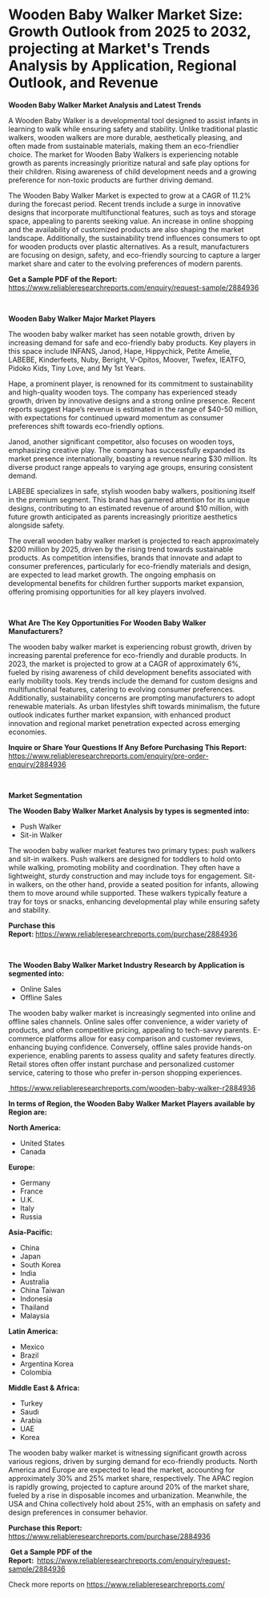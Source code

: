 <p><h1>Wooden Baby Walker Market Size: Growth Outlook from 2025 to 2032, projecting at Market's Trends Analysis by Application, Regional Outlook, and Revenue</h1></p><p><strong>Wooden Baby Walker Market Analysis and Latest Trends</strong></p>
<p><p>A Wooden Baby Walker is a developmental tool designed to assist infants in learning to walk while ensuring safety and stability. Unlike traditional plastic walkers, wooden walkers are more durable, aesthetically pleasing, and often made from sustainable materials, making them an eco-friendlier choice. The market for Wooden Baby Walkers is experiencing notable growth as parents increasingly prioritize natural and safe play options for their children. Rising awareness of child development needs and a growing preference for non-toxic products are further driving demand. </p><p>The Wooden Baby Walker Market is expected to grow at a CAGR of 11.2% during the forecast period. Recent trends include a surge in innovative designs that incorporate multifunctional features, such as toys and storage space, appealing to parents seeking value. An increase in online shopping and the availability of customized products are also shaping the market landscape. Additionally, the sustainability trend influences consumers to opt for wooden products over plastic alternatives. As a result, manufacturers are focusing on design, safety, and eco-friendly sourcing to capture a larger market share and cater to the evolving preferences of modern parents.</p></p>
<p><strong>Get a Sample PDF of the Report:&nbsp;</strong> <a href="https://www.reliableresearchreports.com/enquiry/request-sample/2884936?utm_campaign=2264&utm_medium=2&utm_source=Github&utm_content=ia&utm_term=13032025&utm_id=wooden-baby-walker">https://www.reliableresearchreports.com/enquiry/request-sample/2884936</a></p>
<p>&nbsp;</p>
<p><strong>Wooden Baby Walker Major Market Players</strong></p>
<p><p>The wooden baby walker market has seen notable growth, driven by increasing demand for safe and eco-friendly baby products. Key players in this space include INFANS, Janod, Hape, Hippychick, Petite Amelie, LABEBE, Kinderfeets, Nuby, Beright, V-Opitos, Moover, Twefex, IEATFO, Pidoko Kids, Tiny Love, and My 1st Years.</p><p>Hape, a prominent player, is renowned for its commitment to sustainability and high-quality wooden toys. The company has experienced steady growth, driven by innovative designs and a strong online presence. Recent reports suggest Hape’s revenue is estimated in the range of $40-50 million, with expectations for continued upward momentum as consumer preferences shift towards eco-friendly options.</p><p>Janod, another significant competitor, also focuses on wooden toys, emphasizing creative play. The company has successfully expanded its market presence internationally, boasting a revenue nearing $30 million. Its diverse product range appeals to varying age groups, ensuring consistent demand.</p><p>LABEBE specializes in safe, stylish wooden baby walkers, positioning itself in the premium segment. This brand has garnered attention for its unique designs, contributing to an estimated revenue of around $10 million, with future growth anticipated as parents increasingly prioritize aesthetics alongside safety.</p><p>The overall wooden baby walker market is projected to reach approximately $200 million by 2025, driven by the rising trend towards sustainable products. As competition intensifies, brands that innovate and adapt to consumer preferences, particularly for eco-friendly materials and design, are expected to lead market growth. The ongoing emphasis on developmental benefits for children further supports market expansion, offering promising opportunities for all key players involved.</p></p>
<p>&nbsp;</p>
<p><strong>What Are The Key Opportunities For Wooden Baby Walker Manufacturers?</strong></p>
<p><p>The wooden baby walker market is experiencing robust growth, driven by increasing parental preference for eco-friendly and durable products. In 2023, the market is projected to grow at a CAGR of approximately 6%, fueled by rising awareness of child development benefits associated with early mobility tools. Key trends include the demand for custom designs and multifunctional features, catering to evolving consumer preferences. Additionally, sustainability concerns are prompting manufacturers to adopt renewable materials. As urban lifestyles shift towards minimalism, the future outlook indicates further market expansion, with enhanced product innovation and regional market penetration expected across emerging economies.</p></p>
<p><strong>Inquire or Share Your Questions If Any Before Purchasing This Report:</strong> <a href="https://www.reliableresearchreports.com/enquiry/pre-order-enquiry/2884936?utm_campaign=2264&utm_medium=2&utm_source=Github&utm_content=ia&utm_term=13032025&utm_id=wooden-baby-walker">https://www.reliableresearchreports.com/enquiry/pre-order-enquiry/2884936</a></p>
<p>&nbsp;</p>
<p><strong>Market Segmentation</strong></p>
<p><strong>The Wooden Baby Walker Market Analysis by types is segmented into:</strong></p>
<p><ul><li>Push Walker</li><li>Sit-in Walker</li></ul></p>
<p><p>The wooden baby walker market features two primary types: push walkers and sit-in walkers. Push walkers are designed for toddlers to hold onto while walking, promoting mobility and coordination. They often have a lightweight, sturdy construction and may include toys for engagement. Sit-in walkers, on the other hand, provide a seated position for infants, allowing them to move around while supported. These walkers typically feature a tray for toys or snacks, enhancing developmental play while ensuring safety and stability.</p></p>
<p><strong>Purchase this Report:&nbsp;</strong><a href="https://www.reliableresearchreports.com/purchase/2884936?utm_campaign=2264&utm_medium=2&utm_source=Github&utm_content=ia&utm_term=13032025&utm_id=wooden-baby-walker">https://www.reliableresearchreports.com/purchase/2884936</a></p>
<p>&nbsp;</p>
<p><strong>The Wooden Baby Walker Market Industry Research by Application is segmented into:</strong></p>
<p><ul><li>Online Sales</li><li>Offline Sales</li></ul></p>
<p><p>The wooden baby walker market is increasingly segmented into online and offline sales channels. Online sales offer convenience, a wider variety of products, and often competitive pricing, appealing to tech-savvy parents. E-commerce platforms allow for easy comparison and customer reviews, enhancing buying confidence. Conversely, offline sales provide hands-on experience, enabling parents to assess quality and safety features directly. Retail stores often offer instant purchase and personalized customer service, catering to those who prefer in-person shopping experiences.</p></p>
<p><a href="https://www.reliableresearchreports.com/wooden-baby-walker-r2884936?utm_campaign=2264&utm_medium=2&utm_source=Github&utm_content=ia&utm_term=13032025&utm_id=wooden-baby-walker">&nbsp;https://www.reliableresearchreports.com/wooden-baby-walker-r2884936</a></p>
<p><strong>In terms of Region, the Wooden Baby Walker Market Players available by Region are:</strong></p>
<p>
    <p> <strong> North America: </strong>
        <ul>
            <li>United States</li>
            <li>Canada</li>
        </ul>
        </p> 
    <p> <strong> Europe: </strong>
        <ul>
            <li>Germany</li>
            <li>France</li>
            <li>U.K.</li>
            <li>Italy</li>
            <li>Russia</li>
        </ul>
        </p> 
    <p> <strong> Asia-Pacific: </strong>
        <ul>
            <li>China</li>
            <li>Japan</li>
            <li>South Korea</li>
            <li>India</li>
            <li>Australia</li>
            <li>China Taiwan</li>
            <li>Indonesia</li>
            <li>Thailand</li>
            <li>Malaysia</li>
        </ul>
        </p> 
    <p> <strong> Latin America: </strong>
        <ul>
            <li>Mexico</li>
            <li>Brazil</li>
            <li>Argentina Korea</li>
            <li>Colombia</li>
        </ul>
        </p> 
    <p> <strong> Middle East & Africa: </strong>
        <ul>
            <li>Turkey</li>
            <li>Saudi</li>
            <li>Arabia</li>
            <li>UAE</li>
            <li>Korea</li>
        </ul>
    </p>
    </p>
<p><p>The wooden baby walker market is witnessing significant growth across various regions, driven by surging demand for eco-friendly products. North America and Europe are expected to lead the market, accounting for approximately 30% and 25% market share, respectively. The APAC region is rapidly growing, projected to capture around 20% of the market share, fueled by a rise in disposable incomes and urbanization. Meanwhile, the USA and China collectively hold about 25%, with an emphasis on safety and design preferences in consumer behavior.</p></p>
<p><strong>Purchase this Report: </strong><a href="https://www.reliableresearchreports.com/purchase/2884936?utm_campaign=2264&utm_medium=2&utm_source=Github&utm_content=ia&utm_term=13032025&utm_id=wooden-baby-walker">https://www.reliableresearchreports.com/purchase/2884936</a></p>
<p>&nbsp;<strong>Get a Sample PDF of the Report:&nbsp;&nbsp;</strong><a href="https://www.reliableresearchreports.com/enquiry/request-sample/2884936?utm_campaign=2264&utm_medium=2&utm_source=Github&utm_content=ia&utm_term=13032025&utm_id=wooden-baby-walker">https://www.reliableresearchreports.com/enquiry/request-sample/2884936</a></p>
<p><strong></strong></p>
<p>Check more reports on <a href="https://www.reliableresearchreports.com/?utm_campaign=2264&utm_medium=2&utm_source=Github&utm_content=ia&utm_term=13032025&utm_id=wooden-baby-walker">https://www.reliableresearchreports.com/</a></p>